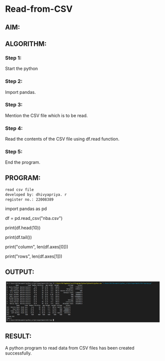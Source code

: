 # Read-from-CSV

## AIM:

## ALGORITHM:
### Step 1:
Start the python
### Step 2:
Import pandas.
### Step 3:
Mention the CSV file which is to be read.
### Step 4:
Read the contents of the CSV file using df.read function.
### Step 5:
End the program.

## PROGRAM:
```
read csv file
developed by: dhivyapriya. r
register no.: 22008389
```
import pandas as pd

df = pd.read_csv("nba.csv")

print(df.head(10))

print(df.tail())

print("column", len(df.axes[0]))

print("rows", len(df.axes[1]))

## OUTPUT:
![csvfile](./images/csvfile.png)

## RESULT:
A python program to read data from CSV files has been created successfully.
